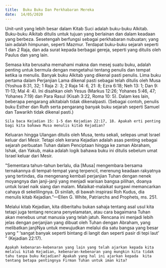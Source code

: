```yaml
---
title:  Buku Buku Dan Perkhabaran Mereka
date:  14/05/2020
---
```


Unit-unit yang lebih besar dalam Kitab Suci adalah buku-buku Alkitab. Buku-buku Alkitab ditulis untuk tujuan yang berlainan dan dalam keadaan yang berbeza. Sesetengah berfungsi sebagai perkhabaran nubuatan; yang lain adalah himpunan, seperti Mazmur. Terdapat buku-buku sejarah seperti 1 dan 2 Raja, dan ada surat kepada berbagai gereja, seperti yang ditulis oleh Paulus dan yang lain.

Semasa kita berusaha memahami makna dan mesej suatu buku, adalah penting untuk bermula dengan mengetahui tentang penulis  dan tempat ketika ia menulis. Banyak buku Alkitab yang dikenal pasti penulis. Lima buku pertama dalam Perjanjian Lama dikenal pasti sebagai telah ditulis oleh Musa (Yoshua 8:31, 32; 1 Raja 2: 3; 2 Raja 14: 6, 21: 8; Ezra 6:18; Neh 13: 1; Dan 9: 11-13; Mal 4: 4). Ini disahkan oleh Yesus (Markus 12:26; Yohanes 5:46, 47; Yohanes 7:19) dan Para Rasul (Kisah 3:22, Roma 10: 5). Dalam kes lain, beberapa pengarang alkitabiah tidak dikenalpasti. (Sebagai contoh, penulis buku Esther dan Ruth serta pengarang banyak buku sejarah seperti Samuel dan Tawarikh tidak dikenal pasti.)

`Sila baca Kejadian 15: 1-5 dan Kejadian 22:17, 18. Apakah erti penting bagi kita bahawa Musa menulis kitab Kejadian?`

Keluaran hingga Ulangan ditulis oleh Musa, tentu sekali, selepas umat Israel keluar dari Mesir. Tetapi oleh kerana Kejadian adalah asas penting sebagai sejarah perbuatan Tuhan dalam Penciptaan hingga ke zaman Abraham, Ishak, dan Yakub, maka adalah logik bahawa buku ini  ditulis sebelum umat Israel keluar dari Mesir.

"Sementara tahun-tahun berlalu,  dia [Musa] mengembara bersama ternakannya di tempat-tempat yang terpencil, merenung keadaan rakyatnya yang tertindas, dia mengenang kembali perjanjian Tuhan dengan nenek moyangnya dan janji-janji yang menjadi warisan bangsa pilihan,  doanya untuk Israel naik siang dan malam. Malaikat-malaikat surgawi memancarkan cahaya di sekelilingnya. Di sinilah, di bawah inspirasi Roh Kudus, dia menulis kitab Kejadian.”—Ellen G. White, Patriarchs and Prophets, ms. 251.

Melalui kitab Kejadian, kita diberitahu bukan sahaja tentang asal usul kita tetapi juga tentang rencana penyelamatan, atau cara bagaimana Tuhan akan menebus umat manusia yang telah jatuh. Rencana  ini menjadi lebih jelas dengan perjanjian yang dibuat oleh Tuhan dengan Abraham, yang melibatkan janjiNya untuk mewujudkan melalui dia satu bangsa yang besar   yang “ ‘sangat banyak seperti bintang di langit dan seperti pasir di tepi laut’ ” (Kejadian 22:17).

`Apakah kebenaran-kebenaran yang lain yang telah ajarkan kepada kita melalui kitab Kejadian, kebenaran-kebenaran yang mungkin kita tidak tahu tanpa buku Kejadian? Apakah yang hal ini ajarkan kepada  kita tentang betapa pentingnya Firman Tuhan untuk iman kita?`